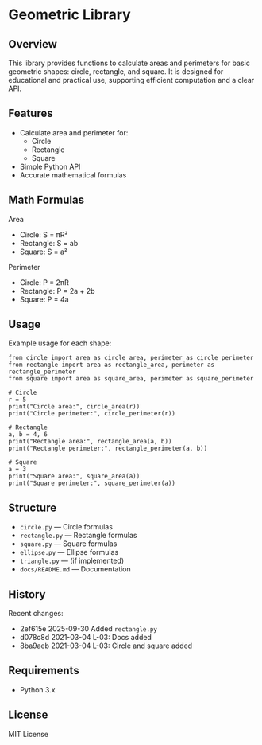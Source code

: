 # Geometric Library

## Overview

This library provides functions to calculate areas and perimeters for basic geometric shapes: circle, rectangle, and square. It is designed for educational and practical use, supporting efficient computation and a clear API.

## Features

- Calculate area and perimeter for:
  - Circle
  - Rectangle
  - Square
- Simple Python API
- Accurate mathematical formulas

## Math Formulas

Area

- Circle: S = πR²
- Rectangle: S = ab
- Square: S = a²

Perimeter

- Circle: P = 2πR
- Rectangle: P = 2a + 2b
- Square: P = 4a

## Usage

Example usage for each shape:

```
from circle import area as circle_area, perimeter as circle_perimeter
from rectangle import area as rectangle_area, perimeter as rectangle_perimeter
from square import area as square_area, perimeter as square_perimeter

# Circle
r = 5
print("Circle area:", circle_area(r))
print("Circle perimeter:", circle_perimeter(r))

# Rectangle
a, b = 4, 6
print("Rectangle area:", rectangle_area(a, b))
print("Rectangle perimeter:", rectangle_perimeter(a, b))

# Square
a = 3
print("Square area:", square_area(a))
print("Square perimeter:", square_perimeter(a))
```

## Structure

- `circle.py` — Circle formulas
- `rectangle.py` — Rectangle formulas
- `square.py` — Square formulas
- `ellipse.py` — Ellipse formulas
- `triangle.py` — (if implemented)
- `docs/README.md` — Documentation

## History

Recent changes:

- 2ef615e 2025-09-30 Added `rectangle.py`
- d078c8d 2021-03-04 L-03: Docs added
- 8ba9aeb 2021-03-04 L-03: Circle and square added

## Requirements

- Python 3.x

## License

MIT License
